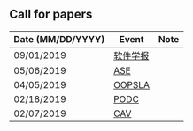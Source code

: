 ## Call for papers


| Date (MM/DD/YYYY) | Event | Note |
| ------------ | ------------- | ------------ |
| 09/01/2019 | [软件学报](http://www.jos.org.cn/jos/ch/reader/view_news.aspx?id=20190203014515001) |  |
| 05/06/2019 | [ASE](https://2019.ase-conferences.org/track/ase-2019-papers) |  |
| 04/05/2019 | [OOPSLA](https://2019.splashcon.org/track/splash-2019-oopsla) |  |
| 02/18/2019 | [PODC](http://www.podc.org/podc2019/call-for-papers/) | |
| 02/07/2019 | [CAV](http://i-cav.org/2019/call-for-papers/) | |

